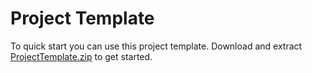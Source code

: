 # Project Template

To quick start you can use this project template. Download and extract [ProjectTemplate.zip](ProjectTemplate.zip) to get started.